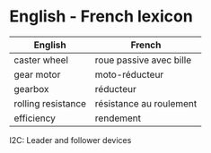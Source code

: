 # English - French lexicon

| English            | French                  |
| ------------------ | ----------------------- |
| caster wheel       | roue passive avec bille |
| gear motor         | moto-réducteur          |
| gearbox            | réducteur               |
| rolling resistance | résistance au roulement |
| efficiency         | rendement               |

I2C: Leader and follower devices
